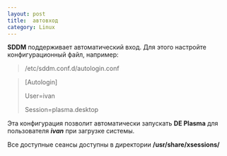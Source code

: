 ```yaml
---
layout: post
title:  автовход
category: Linux
---
```



**SDDM** поддерживает автоматический вход. Для этого настройте конфигурационный файл, например:

>/etc/sddm.conf.d/autologin.conf

>[Autologin]
> 
>User=ivan
> 
>Session=plasma.desktop

 Эта конфигурация позволит автоматически запускать **DE Plasma** для пользователя ***ivan*** при загрузке системы.
 
 Все доступные сеансы доступны в директории **/usr/share/xsessions/**